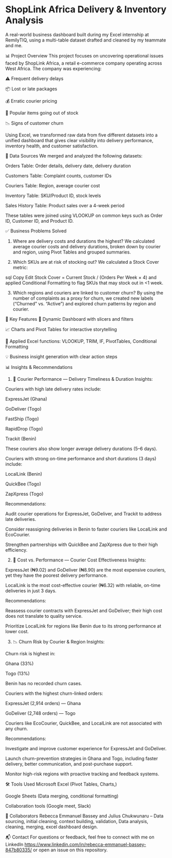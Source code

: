 # ShopLink Africa Delivery & Inventory Analysis
A real-world business dashboard built during my Excel internship at RemilyTIQ, using a multi-table dataset drafted and cleaned by my teammate and me.

📊 Project Overview
This project focuses on uncovering operational issues faced by ShopLink Africa, a retail e-commerce company operating across West Africa. The company was experiencing:

⚠️ Frequent delivery delays

📦 Lost or late packages

💰 Erratic courier pricing

🛒 Popular items going out of stock

📉 Signs of customer churn

Using Excel, we transformed raw data from five different datasets into a unified dashboard that gives clear visibility into delivery performance, inventory health, and customer satisfaction.

🧩 Data Sources
We merged and analyzed the following datasets:

Orders Table: Order details, delivery date, delivery duration

Customers Table: Complaint counts, customer IDs

Couriers Table: Region, average courier cost

Inventory Table: SKU/Product ID, stock levels

Sales History Table: Product sales over a 4-week period

These tables were joined using VLOOKUP on common keys such as Order ID, Customer ID, and Product ID.

✅ Business Problems Solved
1. Where are delivery costs and durations the highest?
We calculated average courier costs and delivery durations, broken down by courier and region, using Pivot Tables and grouped summaries.

2. Which SKUs are at risk of stocking out?
We calculated a Stock Cover metric:

sql
Copy
Edit
Stock Cover = Current Stock / (Orders Per Week × 4)
and applied Conditional Formatting to flag SKUs that may stock out in <1 week.

3. Which regions and couriers are linked to customer churn?
By using the number of complaints as a proxy for churn, we created new labels (“Churned” vs. “Active”) and explored churn patterns by region and courier.

📌 Key Features
🔄 Dynamic Dashboard with slicers and filters

📈 Charts and Pivot Tables for interactive storytelling

🧠 Applied Excel functions: VLOOKUP, TRIM, IF, PivotTables, Conditional Formatting

💡 Business insight generation with clear action steps

📊 Insights & Recommendations
1. 🚚 Courier Performance — Delivery Timeliness & Duration
Insights:

Couriers with high late delivery rates include:

ExpressJet (Ghana)

GoDeliver (Togo)

FastShip (Togo)

RapidDrop (Togo)

Trackit (Benin)

These couriers also show longer average delivery durations (5–6 days).

Couriers with strong on-time performance and short durations (3 days) include:

LocalLink (Benin)

QuickBee (Togo)

ZapXpress (Togo)

Recommendations:

Audit courier operations for ExpressJet, GoDeliver, and Trackit to address late deliveries.

Consider reassigning deliveries in Benin to faster couriers like LocalLink and EcoCourier.

Strengthen partnerships with QuickBee and ZapXpress due to their high efficiency.

2. 💸 Cost vs. Performance — Courier Cost Effectiveness
Insights:

ExpressJet (₦9.02) and GoDeliver (₦8.90) are the most expensive couriers, yet they have the poorest delivery performance.

LocalLink is the most cost-effective courier (₦6.32) with reliable, on-time deliveries in just 3 days.

Recommendations:

Reassess courier contracts with ExpressJet and GoDeliver; their high cost does not translate to quality service.

Prioritize LocalLink for regions like Benin due to its strong performance at lower cost.

3. 📉 Churn Risk by Courier & Region
Insights:

Churn risk is highest in:

Ghana (33%)

Togo (13%)

Benin has no recorded churn cases.

Couriers with the highest churn-linked orders:

ExpressJet (2,914 orders) — Ghana

GoDeliver (2,748 orders) — Togo

Couriers like EcoCourier, QuickBee, and LocalLink are not associated with any churn.

Recommendations:

Investigate and improve customer experience for ExpressJet and GoDeliver.

Launch churn-prevention strategies in Ghana and Togo, including faster delivery, better communication, and post-purchase support.

Monitor high-risk regions with proactive tracking and feedback systems.

🛠 Tools Used
Microsoft Excel (Pivot Tables, Charts,)

Google Sheets (Data merging, conditional formatting)

Collaboration tools (Google meet, Slack)

🤝 Collaborators
Rebecca Emmanuel Bassey and Julius Chukwunaru – Data sourcing, initial cleaning, context building, validation, Data analysis, cleaning, merging, excel dashboard design.

 

📬 Contact
For questions or feedback, feel free to connect with me on LinkedIn https://www.linkedin.com/in/rebecca-emmanuel-bassey-847b80335/ or open an issue on this repository.

